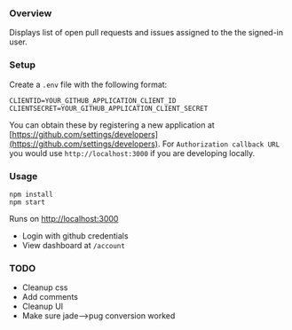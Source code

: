 ### Overview

Displays list of open pull requests and issues assigned to the the signed-in user.

### Setup
Create a `.env` file with the following format:
```
CLIENTID=YOUR_GITHUB_APPLICATION_CLIENT_ID
CLIENTSECRET=YOUR_GITHUB_APPLICATION_CLIENT_SECRET
```
You can obtain these by registering a new application at [https://github.com/settings/developers](https://github.com/settings/developers). 
For `Authorization callback URL` you would use `http://localhost:3000` if you are developing locally.

### Usage
```
npm install
npm start
```

Runs on [http://localhost:3000](http://localhost:3000)

 * Login with github credentials
 * View dashboard at `/account`

### TODO
 * Cleanup css
 * Add comments
 * Cleanup UI
 * Make sure jade-->pug conversion worked
